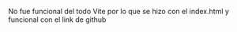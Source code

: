 No fue funcional del todo Vite por lo que se hizo con el index.html y funcional con el link de github